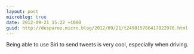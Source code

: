 ```yaml
---
layout: post
microblog: true
date: 2012-09-21 15:22 +1000
guid: http://desparoz.micro.blog/2012/09/21/t249015766417022976.html
---
```

Being able to use Siri to send tweets is very cool, especially when driving.
